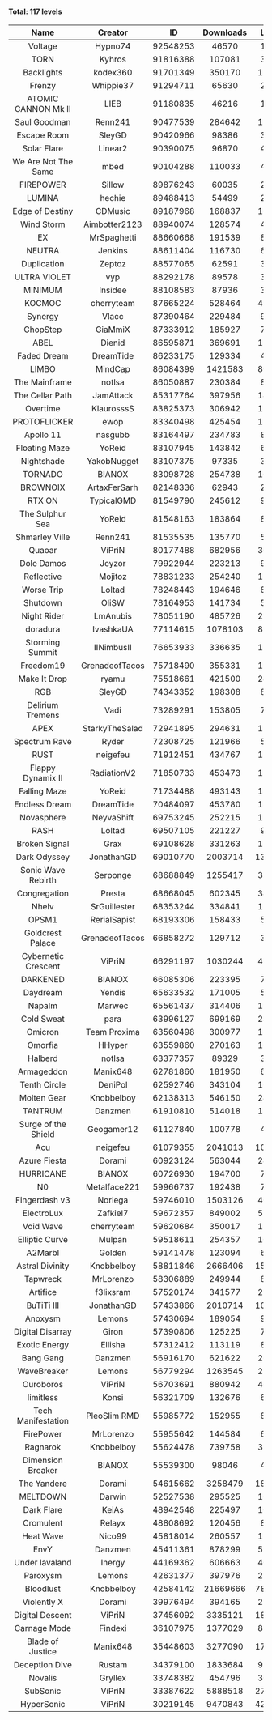 #### Total: 117 levels

| Name | Creator | ID | Downloads | Likes |
|:---:|:---:|:---:|:---:|:---:|
| Voltage | Hypno74 | 92548253 | 46570 | 1480
| TORN | Kyhros | 91816388 | 107081 | 3562
| Backlights | kodex360 | 91701349 | 350170 | 12457
| Frenzy | Whippie37 | 91294711 | 65630 | 2825
| ATOMIC CANNON Mk II | LIEB | 91180835 | 46216 | 1917
| Saul Goodman | Renn241 | 90477539 | 284642 | 11609
| Escape Room | SleyGD | 90420966 | 98386 | 3912
| Solar Flare | Linear2 | 90390075 | 96870 | 4640
| We Are Not The Same | mbed | 90104288 | 110033 | 4114
| FIREPOWER | Sillow | 89876243 | 60035 | 2588
| LUMINA | hechie | 89488413 | 54499 | 2486
| Edge of Destiny | CDMusic | 89187968 | 168837 | 10997
| Wind Storm | Aimbotter2123 | 88940074 | 128574 | 4531
| EX | MrSpaghetti | 88660668 | 191539 | 8811
| NEUTRA | Jenkins | 88611404 | 116730 | 6633
| Duplication | Zeptoz | 88577065 | 62591 | 3090
| ULTRA VIOLET | vyp | 88292178 | 89578 | 3925
| MINIMUM | Insidee | 88108583 | 87936 | 3591
| KOCMOC | cherryteam | 87665224 | 528464 | 49132
| Synergy | Vlacc | 87390464 | 229484 | 9522
| ChopStep | GiaMmiX | 87333912 | 185927 | 7411
| ABEL | Dienid | 86595871 | 369691 | 15176
| Faded Dream | DreamTide | 86233175 | 129334 | 4534
| LIMBO | MindCap | 86084399 | 1421583 | 80916
| The Mainframe | notlsa | 86050887 | 230384 | 8071
| The Cellar Path | JamAttack | 85317764 | 397956 | 14018
| Overtime | KlaurosssS | 83825373 | 306942 | 13238
| PROTOFLICKER | ewop | 83340498 | 425454 | 12610
| Apollo 11 | nasgubb | 83164497 | 234783 | 8941
| Floating Maze | YoReid | 83107945 | 143842 | 6637
| Nightshade | YakobNugget | 83107375 | 97335 | 3963
| TORNADO | BIANOX | 83098728 | 254738 | 10027
| BROWNOIX | ArtaxFerSarh | 82148336 | 62943 | 2538
| RTX ON | TypicalGMD | 81549790 | 245612 | 9703
| The Sulphur Sea | YoReid | 81548163 | 183864 | 8023
| Shmarley Ville | Renn241 | 81535535 | 135770 | 5821
| Quaoar | ViPriN | 80177488 | 682956 | 30701
| Dole Damos | Jeyzor | 79922944 | 223213 | 9466
| Reflective | Mojitoz | 78831233 | 254240 | 11506
| Worse Trip | Loltad | 78248443 | 194646 | 8277
| Shutdown | OliSW | 78164953 | 141734 | 5947
| Night Rider | LmAnubis | 78051190 | 485726 | 25221
| doradura | IvashkaUA | 77114615 | 1078103 | 81899
| Storming Summit | IINimbusII | 76653933 | 336635 | 17076
| Freedom19 | GrenadeofTacos | 75718490 | 355331 | 19382
| Make It Drop | ryamu | 75518661 | 421500 | 24100
| RGB | SleyGD | 74343352 | 198308 | 8110
| Delirium Tremens | Vadi | 73289291 | 153805 | 7473
| APEX | StarkyTheSalad | 72941895 | 294631 | 11564
| Spectrum Rave | Ryder | 72308725 | 121966 | 5642
| RUST | neigefeu | 71912451 | 434767 | 18978
| Flappy Dynamix II | RadiationV2 | 71850733 | 453473 | 15858
| Falling Maze | YoReid | 71734488 | 493143 | 18611
| Endless Dream | DreamTide | 70484097 | 453780 | 18945
| Novasphere | NeyvaShift | 69753245 | 252215 | 11867
| RASH | Loltad | 69507105 | 221227 | 9668
| Broken Signal | Grax | 69108628 | 331263 | 13437
| Dark Odyssey | JonathanGD | 69010770 | 2003714 | 134850
| Sonic Wave Rebirth | Serponge | 68688849 | 1255417 | 35805
| Congregation | Presta | 68668045 | 602345 | 34298
| Nhelv | SrGuillester | 68353244 | 334841 | 17305
| OPSM1 | RerialSapist | 68193306 | 158433 | 5198
| Goldcrest Palace | GrenadeofTacos | 66858272 | 129712 | 3993
| Cybernetic Crescent | ViPriN | 66291197 | 1030244 | 43730
| DARKENED | BIANOX | 66085306 | 223395 | 7078
| Daydream | Yendis | 65633532 | 171005 | 5981
| Napalm | Marwec | 65561437 | 314406 | 19002
| Cold Sweat | para | 63996127 | 699169 | 24522
| Omicron | Team Proxima | 63560498 | 300977 | 16357
| Omorfia | HHyper | 63559860 | 270163 | 10332
| Halberd | notlsa | 63377357 | 89329 | 3877
| Armageddon | Manix648 | 62781860 | 181950 | 6716
| Tenth Circle | DeniPol | 62592746 | 343104 | 16306
| Molten Gear | Knobbelboy | 62138313 | 546150 | 24105
| TANTRUM | Danzmen | 61910810 | 514018 | 18446
| Surge of the Shield | Geogamer12 | 61127840 | 100778 | 4593
| Acu | neigefeu | 61079355 | 2041013 | 100906
| Azure Fiesta | Dorami | 60923124 | 563044 | 24342
| HURRICANE | BIANOX | 60726930 | 194700 | 7659
| N0 | Metalface221 | 59966737 | 192438 | 7146
| Fingerdash v3 | Noriega | 59746010 | 1503126 | 40077
| ElectroLux | Zafkiel7 | 59672357 | 849002 | 51516
| Void Wave | cherryteam | 59620684 | 350017 | 18485
| Elliptic Curve | Mulpan | 59518611 | 254357 | 10304
| A2Marbl | Golden | 59141478 | 123094 | 6256
| Astral Divinity | Knobbelboy | 58811846 | 2666406 | 155039
| Tapwreck | MrLorenzo | 58306889 | 249944 | 8237
| Artifice | f3lixsram | 57520174 | 341577 | 22361
| BuTiTi III | JonathanGD | 57433866 | 2010714 | 103951
| Anoxysm | Lemons | 57430694 | 189054 | 9003
| Digital Disarray | Giron | 57390806 | 125225 | 7280
| Exotic Energy | Ellisha | 57312412 | 113119 | 8149
| Bang Gang | Danzmen | 56916170 | 621622 | 26130
| WaveBreaker | Lemons | 56779294 | 1263545 | 27847
| Ouroboros | ViPriN | 56703691 | 880942 | 46483
| limitless | Konsi | 56321709 | 132676 | 6933
| Tech Manifestation | PleoSlim RMD | 55985772 | 152955 | 8093
| FirePower | MrLorenzo | 55955642 | 144584 | 6138
| Ragnarok | Knobbelboy | 55624478 | 739758 | 38499
| Dimension Breaker | BIANOX | 55539300 | 98046 | 4285
| The Yandere | Dorami | 54615662 | 3258479 | 181709
| MELTDOWN | Darwin | 52527538 | 295525 | 16779
| Dark Flare | KeiAs | 48942548 | 225497 | 10804
| Cromulent | Relayx | 48808692 | 120456 | 8800
| Heat Wave | Nico99 | 45818014 | 260557 | 15482
| EnvY | Danzmen | 45411361 | 878299 | 51997
| Under lavaland | Inergy | 44169362 | 606663 | 40810
| Paroxysm | Lemons | 42631377 | 397976 | 21882
| Bloodlust | Knobbelboy | 42584142 | 21669666 | 782519
| Violently X | Dorami | 39976494 | 394165 | 23393
| Digital Descent | ViPriN | 37456092 | 3335121 | 181807
| Carnage Mode | Findexi | 36107975 | 1377029 | 82124
| Blade of Justice | Manix648 | 35448603 | 3277090 | 178786
| Deception Dive | Rustam | 34379100 | 1833684 | 93654
| Novalis | Gryllex | 33748382 | 454796 | 30350
| SubSonic | ViPriN | 33387622 | 5888518 | 271719
| HyperSonic | ViPriN | 30219145 | 9470843 | 421000
